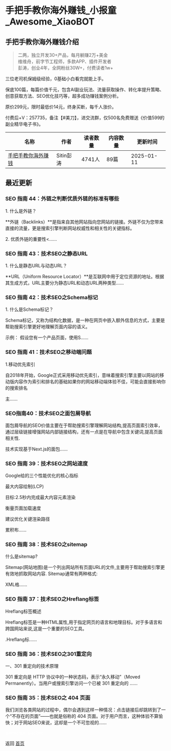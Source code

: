 # 手把手教你海外赚钱_小报童_Awesome_XiaoBOT

## 手把手教你海外赚钱介绍
> 二两，独立开发30+产品，每月躺赚2万+美金    
维维舟，前字节工程师，多款APP、插件开发者    
彭涛，创业4年，全网粉丝30W+，付费读者1w+    
    
三位老司机保姆级经验，0基础小白看完就能上手。    
    
保底100篇，每篇价值千元，包含AI副业玩法、流量获取操作、转化率提升策略、创意获取方法、SEO优化技巧等，超多成功赚钱案例分析。    
    
原价299元，限时最低价14元，终身买断，每千人涨价。    
    
付费后+V：257735，备注【#美刀】，进交流群，仅500名免费赠送《价值599的副业精华电子书》。  
  


|名称|作者|读者数量|内容数量|更新时间|
|---|---|---|---|---|
|[手把手教你海外赚钱](https://xiaobot.net/p/books?refer=0b133df9-27dc-423b-8101-639049001c13)|Sitin彭涛|4741人|89篇|2025-01-11|

## 最近更新
### SEO 指南 44：外链之判断优质外链的标准有哪些

1\. 什么是外链？

**外链（Backlinks）**是指来自其他网站指向您网站的链接。外链不仅为您带来直接的流量，更是搜索引擎判断网站权威性和相关性的关键指标。

2\. 优质外链的重要性<......

### SEO 指南 43：技术SEO之静态URL

1\. 什么是静态URL与动态URL？

**URL（Uniform Resource
Locator）**是互联网中用于定位资源的地址。根据其生成方式，URL主要分为静态URL和动态URL两种类型......

### SEO 指南 42：技术SEO之Schema标记

1\. 什么是Schema标记？

Schema标记，又称为结构化数据，是一种在网页中嵌入额外信息的方式，主要是帮助搜索引擎更好地理解页面内容的语义。

示例： 假设您有一个产品页面，使用S......

### SEO 指南 41：技术SEO之移动端问题

1.移动优先索引

自2018年开始，Google正式采用移动优先索引，意味着搜索引擎主要以网站的移动版内容作为索引和排名的基础如果你的网站移动端体验不佳，可能会直接影响你的搜索排名

主......

### SEO指南40：技术SEO之面包屑导航

面包屑导航的SEO价值主要在于帮助搜索引擎理解网站结构,提高页面索引效率，通过层级链接增强网站内部链接结构，还有一点是在导航中包含关键词,提高页面相关性.

技术实现基于Next.js的面包......

### SEO 指南 39：技术SEO之网站速度

Google给的三个性能优化的核心指标

最大内容绘制(LCP)

目标:2.5秒内完成最大内容元素渲染

衡量页面加载速度

建议优化关键渲染路径

累积布......

### SEO 指南 38：技术SEO之sitemap

什么是sitemap?

Sitemap(网站地图)是一个列出网站所有页面URL的文件,主要用于帮助搜索引擎更有效地抓取网站内容. Sitemap通常有两种格式:

XML格......

### SEO 指南 37：技术SEO之Hreflang标签

Hreflang标签概述

Hreflang标签是一种HTML属性,用于指定网页的语言和地理目标。对于多语言和跨国网站来说,这是一个重要的SEO工具。

.Hreflang标......

### SEO 指南 36：技术SEO之301重定向

一、301 重定向的技术原理

301 重定向是 HTTP 协议中的一种状态码，表示“永久移动”（Moved Permanently）。当用户或搜索引擎访问一个已被 301 重定向的
......

### SEO 指南 35：技术SEO之 404 页面

我们浏览各类网站的过程中，偶尔会遇到这样一种情况：点击链接后却跳转到了一个“不存在的页面”——也就是俗称的 404
页面。对于用户而言，这种体验不算愉快；对于网站SEO来说，这却是一个不可忽视的......


<a href="https://github.com/Reno9527/awesome-xiaobot" style="color: white; text-decoration: none;">awesome-xiaobot</a>

返回 [首页](../README.md)
